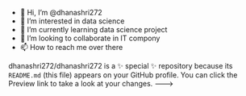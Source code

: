 - 👋 Hi, I’m @dhanashri272
- 👀 I’m interested in data science 
- 🌱 I’m currently learning data science project
- 💞️ I’m looking to collaborate in IT compony
- 📫 How to reach me over there

dhanashri272/dhanashri272 is a ✨ special ✨ repository because its `README.md` (this file) appears on your GitHub profile.
You can click the Preview link to take a look at your changes.
--->
